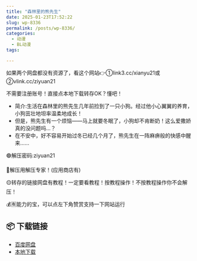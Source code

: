 ```yaml
---
title: "森林里的熊先生"
date: 2025-01-23T17:52:22
slug: wp-8336
permalink: /posts/wp-8336/
categories:
  - 动漫
  - BL动漫
tags:

---
```


如果两个网盘都没有资源了，看这个网站👉①link3.cc/xianyu21或②vlink.cc/ziyuan21

不需要注册账号！直接点本地下载转存OK？懂吧！

*   简介:生活在森林里的熊先生几年前捡到了一只小狗。经过他小心翼翼的养育，小狗茁壮地坦率温柔地成长！
*   但是，熊先生有一个烦恼——马上就要冬眠了，小狗却不肯断奶！这么爱撒娇真的没问题吗…？
*   在不安中，好不容易开始过冬已经几个月了，熊先生在一阵麻痹般的快感中醒来……

🟢解压密码:ziyuan21

🔵解压用解压专家！(应用商店有)

🟡转存的链接网盘有教程！一定要看教程！按教程操作！不按教程操作你不会解压！

💰🈶能力的宝，可以点左下角赞赏支持一下网站运行

## 📦 下载链接
- [百度网盘](https://blziyuan21.com/pay-download/8336?key=97f406d377&down_id=0)
- [本地下载](https://blziyuan21.com/pay-download/8336?key=97f406d377&down_id=1)


